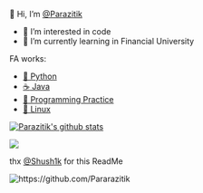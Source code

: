 
👋 Hi, I’m [@Parazitik](https://github.com/parazit1k)
- 👀 I’m interested in code
- 🌱 I’m currently learning in Financial University

FA works:
* [:snake: Python](https://github.com/Pararazitik/Python)
* [:coffee: Java](https://github.com/Pararazitik/Java)
* [:milky_way: Programming Practice](https://github.com/Pararazitik/PythonPractice)
* [:penguin: Linux](https://github.com/Pararazitik/Linux)

 [![Parazitik's github stats](https://github-readme-stats.vercel.app/api?username=parazit1k&show_icons=true&theme=tokyonight)](https://github.com/Pararazitik)

<p align="left">
  <img src="https://github-readme-stats.vercel.app/api/top-langs/?username=parazit1k&layout=compact&count_private=true&theme=tokyonight" />
</p>

thx [@Shush1k](https://github.com/Shush1k) for this ReadMe
<p align="left">
  <img src="https://komarev.com/ghpvc/?username=Pararazitik" alt="https://github.com/Pararazitik" />
</p>

